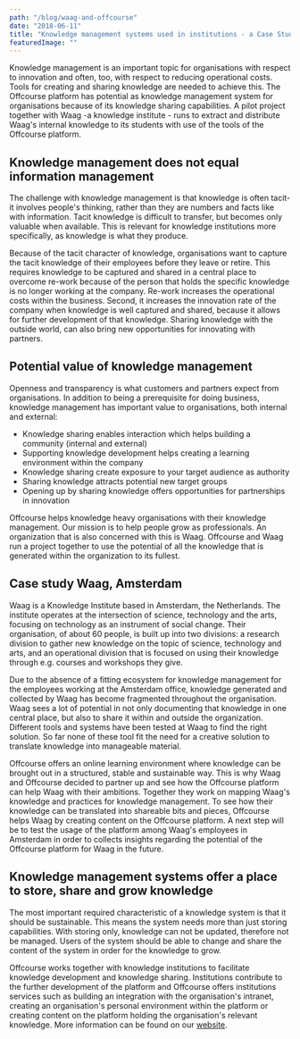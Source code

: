 ```yaml
---
path: "/blog/waag-and-offcourse"
date: "2018-06-11"
title: "Knowledge management systems used in institutions - a Case Study at Waag"
featuredImage: ""
---
```


Knowledge management is an important topic for organisations with respect to innovation and often, too, with respect to reducing operational costs. Tools for creating and sharing knowledge are needed to achieve this. The Offcourse platform has potential as knowledge management system for organisations because of its knowledge sharing capabilities. A pilot project together with Waag -a knowledge institute - runs to extract and distribute Waag's internal knowledge to its students with use of the tools of the Offcourse platform.

## Knowledge management does not equal information management

The challenge with knowledge management is that knowledge is often tacit- it involves people's thinking, rather than they are numbers and facts like with information. Tacit knowledge is difficult to transfer, but becomes only valuable when available. This is relevant for knowledge institutions more specifically, as knowledge is what they produce.

Because of the tacit character of knowledge, organisations want to capture the tacit knowledge of their employees before they leave or retire. This requires knowledge to be captured and shared in a central place to overcome re-work because of the person that holds the specific knowledge is no longer working at the company. Re-work increases the operational costs within the business. Second, it increases the innovation rate of the company when knowledge is well captured and shared, because it allows for further development of that knowledge. Sharing knowledge with the outside world, can also bring new opportunities for innovating with partners.

## Potential value of knowledge management

Openness and transparency is what customers and partners expect from organisations. In addition to being a prerequisite for doing business, knowledge management has important value to organisations, both internal and external:

- Knowledge sharing enables interaction which helps building a community (internal and external)
- Supporting knowledge development helps creating a learning environment within the company
- Knowledge sharing create exposure to your target audience as authority
- Sharing knowledge attracts potential new target groups
- Opening up by sharing knowledge offers opportunities for partnerships in innovation

Offcourse helps knowledge heavy organisations with their knowledge management. Our mission is to help people grow as professionals. An organization that is also concerned with this is Waag. Offcourse and Waag run a project together to use the potential of all the knowledge that is generated within the organization to its fullest.

## Case study Waag, Amsterdam

Waag is a Knowledge Institute based in Amsterdam, the Netherlands. The institute operates at the intersection of science, technology and the arts, focusing on technology as an instrument of social change. Their organisation, of about 60 people, is built up into two divisions: a research division to gather new knowledge on the topic of science, technology and arts, and an operational division that is focused on using their knowledge through e.g. courses and workshops they give.

Due to the absence of a fitting ecosystem for knowledge management for the employees working at the Amsterdam office, knowledge generated and collected by Waag has become fragmented throughout the organisation. Waag sees a lot of potential in not only documenting that knowledge in one central place, but also to share it within and outside the organization. Different tools and systems have been tested at Waag to find the right solution. So far none of these tool fit the need for a creative solution to translate knowledge into manageable material.

Offcourse offers an online learning environment where knowledge can be brought out in a structured, stable and sustainable way. This is why Waag and Offcourse decided to partner up and see how the Offcourse platform can help Waag with their ambitions. Together they work on mapping Waag's knowledge and practices for knowledge management. To see how their knowledge can be translated into shareable bits and pieces, Offcourse helps Waag by creating content on the Offcourse platform. A next step will be to test the usage of the platform among Waag's employees in Amsterdam in order to collects insights regarding the potential of the Offcourse platform for Waag in the future.

## Knowledge management systems offer a place to store, share and grow knowledge

The most important required characteristic of a knowledge system is that it should be sustainable. This means the system needs more than just storing capabilities. With storing only, knowledge can not be updated, therefore not be managed. Users of the system should be able to change and share the content of the system in order for the knowledge to grow.

Offcourse works together with knowledge institutions to facilitate knowledge development and knowledge sharing. Institutions contribute to the further development of the platform and Offcourse offers institutions services such as building an integration with the organisation's intranet, creating an organisation's personal environment within the platform or creating content on the platform holding the organisation's relevant knowledge. More information can be found on our [website](https://www.offcourse.io/collaborate).
